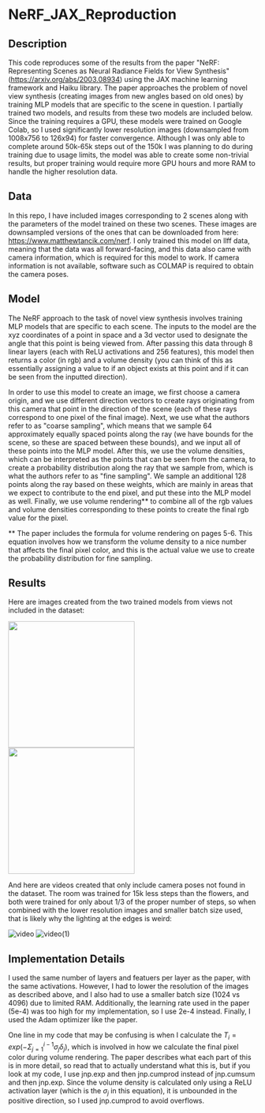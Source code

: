 # NeRF_JAX_Reproduction
## Description
This code reproduces some of the results from the paper "NeRF: Representing Scenes as Neural Radiance Fields for View Synthesis" (https://arxiv.org/abs/2003.08934) 
using the JAX machine learning framework and Haiku library. The paper approaches the problem of novel view synthesis (creating images from new angles based on old ones)
by training MLP models that are specific to the scene in question. I partially trained two models, and results from these two models are included below. Since the training
requires a GPU, these models were trained on Google Colab, so I used significantly lower resolution images (downsampled from 1008x756 to 126x94) for faster convergence. 
Although I was only able to complete around 50k-65k steps out of the 150k I was planning to do during training due to usage limits, the model was able to create some
non-trivial results, but proper training would require more GPU hours and more RAM to handle the higher resolution data.

## Data
In this repo, I have included images corresponding to 2 scenes along with the parameters of the model trained on these two scenes. These images are downsampled versions of
the ones that can be downloaded from here: https://www.matthewtancik.com/nerf. I only trained this model on llff data, meaning that the data was all forward-facing,
and this data also came with camera information, which is required for this model to work. If camera information is not available, software such as COLMAP is required to
obtain the camera poses.

## Model
The NeRF approach to the task of novel view synthesis involves training MLP models that are specific to each scene. The inputs to the model are the xyz coordinates of a 
point in space and a 3d vector used to designate the angle that this point is being viewed from. After passing this data through 8 linear layers (each with ReLU
activations and 256 features), this model then returns a color (in rgb) and a volume density (you can think of this as essentially assigning a value to if an object
exists at this point and if it can be seen from the inputted direction).

In order to use this model to create an image, we first choose a camera origin, and we use different direction vectors to create rays originating from this camera that
point in the direction of the scene (each of these rays correspond to one pixel of the final image). Next, we use what the authors refer to as "coarse sampling", 
which means that we sample 64 approximately equally spaced points along the ray (we have bounds for the scene, so these are spaced between these bounds), 
and we input all of these points into the MLP model. After this, we use the volume densities, which can be interpreted as the points that can be seen from the camera,
to create a probability distribution along the ray that we sample from, which is what the authors refer to as "fine sampling". We sample an additional 128 points along the ray
based on these weights, which are mainly in areas that we expect to contribute to the end pixel, and put these into the MLP model as well. 
Finally, we use volume rendering** to combine all of the rgb values and volume densities corresponding to these points to create the final rgb value for the pixel.

** The paper includes the formula for volume rendering on pages 5-6. This equation involves how we transform the volume density to a nice number that affects the final pixel
color, and this is the actual value we use to create the probability distribution for fine sampling.

## Results
Here are images created from the two trained models from views not included in the dataset:

<img src="https://user-images.githubusercontent.com/93054906/212563317-75787dea-9a1c-4ae4-ae55-6d8fe3bf9b7a.png" width="256">
<img src="https://user-images.githubusercontent.com/93054906/212563444-2f8caec3-23b5-4a9e-b3f7-35828665f65f.png" width="256">

And here are videos created that only include camera poses not found in the dataset. The room was trained for 15k less steps than the flowers, and both were trained
for only about 1/3 of the proper number of steps, so when combined with the lower resolution images and smaller batch size used, that is likely why the lighting
at the edges is weird:

![video](https://user-images.githubusercontent.com/93054906/212563624-bdddd3df-2004-43e2-b825-1ac47f5a240c.gif)
![video(1)](https://user-images.githubusercontent.com/93054906/212563631-030d7055-e45b-4e90-8531-a221100f0742.gif)


## Implementation Details
I used the same number of layers and featuers per layer as the paper, with the same activations. However, I had to lower the resolution of the images as described above,
and I also had to use a smaller batch size (1024 vs 4096) due to limited RAM. Additionally, the learning rate used in the paper (5e-4) was too high for my implementation,
so I use 2e-4 instead. Finally, I used the Adam optimizer like the paper.

One line in my code that may be confusing is when I calculate the $T_i = exp(-\Sigma_{j=1}^{i-1}\sigma_j\delta_j)$, which is involved in how we calculate the final pixel color
during volume rendering.
The paper describes what each part of this is in more detail, so read that to actually understand what this is, but if you look at my code, I use jnp.exp and then jnp.cumprod
instead of jnp.cumsum and then jnp.exp. Since the volume density is calculated only using a ReLU activation layer (which is the $\sigma_j$ in this equation), it is unbounded
in the positive direction, so I used jnp.cumprod to avoid overflows.

